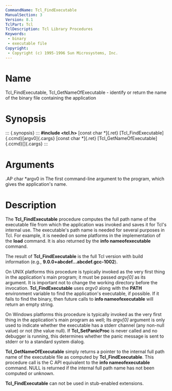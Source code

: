 ```yaml
---
CommandName: Tcl_FindExecutable
ManualSection: 3
Version: 8.1
TclPart: Tcl
TclDescription: Tcl Library Procedures
Keywords:
 - binary
 - executable file
Copyright:
 - Copyright (c) 1995-1996 Sun Microsystems, Inc.
---
```


# Name

Tcl_FindExecutable, Tcl_GetNameOfExecutable - identify or return the name of the binary file containing the application

# Synopsis

::: {.synopsis} :::
**#include <tcl.h>**
[const char *]{.ret} [Tcl_FindExecutable]{.ccmd}[argv0]{.cargs}
[const char *]{.ret} [Tcl_GetNameOfExecutable]{.ccmd}[]{.cargs}
:::

# Arguments

.AP char *argv0 in The first command-line argument to the program, which gives the application's name. 

# Description

The **Tcl_FindExecutable** procedure computes the full path name of the executable file from which the application was invoked and saves it for Tcl's internal use. The executable's path name is needed for several purposes in Tcl.  For example, it is needed on some platforms in the implementation of the **load** command. It is also returned by the **info nameofexecutable** command.

The result of **Tcl_FindExecutable** is the full Tcl version with build information (e.g., **9.0.0+abcdef...abcdef.gcc-1002**).

On UNIX platforms this procedure is typically invoked as the very first thing in the application's main program;  it must be passed *argv[0]* as its argument.  It is important not to change the working directory before the invocation. **Tcl_FindExecutable** uses *argv0* along with the **PATH** environment variable to find the application's executable, if possible.  If it fails to find the binary, then future calls to **info nameofexecutable** will return an empty string.

On Windows platforms this procedure is typically invoked as the very first thing in the application's main program as well; Its *argv[0]* argument is only used to indicate whether the executable has a stderr channel (any non-null value) or not (the value null). If **Tcl_SetPanicProc** is never called and no debugger is running, this determines whether the panic message is sent to stderr or to a standard system dialog.

**Tcl_GetNameOfExecutable** simply returns a pointer to the internal full path name of the executable file as computed by **Tcl_FindExecutable**.  This procedure call is the C API equivalent to the **info nameofexecutable** command.  NULL is returned if the internal full path name has not been computed or unknown.

**Tcl_FindExecutable** can not be used in stub-enabled extensions.

